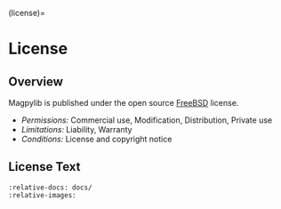 (license)=
# License

## Overview

Magpylib is published under the open source [FreeBSD](https://www.freebsd.org/copyright/freebsd-license/) license.

- *Permissions:* Commercial use, Modification, Distribution, Private use
- *Limitations:* Liability, Warranty
- *Conditions:* License and copyright notice

## License Text

```{include} ../../../LICENSE
:relative-docs: docs/
:relative-images:
```
